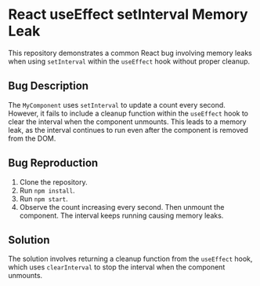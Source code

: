 # React useEffect setInterval Memory Leak

This repository demonstrates a common React bug involving memory leaks when using `setInterval` within the `useEffect` hook without proper cleanup.

## Bug Description
The `MyComponent` uses `setInterval` to update a count every second.  However, it fails to include a cleanup function within the `useEffect` hook to clear the interval when the component unmounts. This leads to a memory leak, as the interval continues to run even after the component is removed from the DOM.

## Bug Reproduction
1. Clone the repository.
2. Run `npm install`.
3. Run `npm start`.
4. Observe the count increasing every second. Then unmount the component. The interval keeps running causing memory leaks.

## Solution
The solution involves returning a cleanup function from the `useEffect` hook, which uses `clearInterval` to stop the interval when the component unmounts.